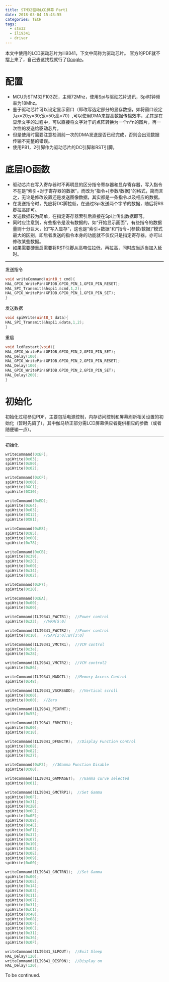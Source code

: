```yaml
---
title: STM32驱动LCD屏幕 Part1
date: 2018-03-04 15:43:55
categories: TECH
tags: 
  - stm32
  - ili9341
  - driver
---
```

本文中使用的LCD驱动芯片为ili9341，下文中简称为驱动芯片。
官方的PDF就不摆上来了，自己去这找找就行了[Google](https://www.google.com/ncr)。

# 配置

- MCU为STM32F103ZE，主频72Mhz，使用Spi与驱动芯片通讯，Spi时钟频率为18Mhz。
- 鉴于驱动芯片可以设定显示窗口（即改写选定部分的显存数据，如将窗口设定为x=20;y=30;宽=50;高=70）,可以使用DMA来提高数据传输效率，尤其是在显示文字的过程中，可以直接将文字对于的点阵转换为一个n*n的图片，再一次性的发送给驱动芯片。
- 但是使用时需要注意检测前一次的DMA发送是否已经完成，否则会出现数据传输不完整的错误。
- 使用PB1，2引脚作为驱动芯片的DC引脚和RST引脚。

# 底层IO函数

- 驱动芯片在写入寄存器时不再明显的区分指令寄存器和显存寄存器，写入指令不在是“索引+对于寄存器的数据”，而改为“指令+[参数/数据]”的格式，简而言之，无论是修改设置还是发送图像数据，其实都是一条指令以及相应的数据。
- 在发送指令时，先应将DC脚拉低，在通过Spi发送两个字节的数据，随后将RS脚拉高即可。
- 发送数据较为简单，在指定寄存器索引后直接在Spi上传出数据即可。
- 同时应注意到，有些指令是没有数据的，如“开始显示画面”，有些指令的数据量则十分巨大，如“写入显存”，这也是“索引+数据”和“指令+[参数/数据]”模式最大的区别，即后者发送的指令本身的功能就不仅仅只是指定寄存器，亦可以修改某些数据。
- 如果需要硬重启需要将RST引脚从高电位拉低，再拉高，同时应当适当加入延时。

---

发送指令

```cxx
void writeCommand(uint8_t cmd){
HAL_GPIO_WritePin(GPIOB,GPIO_PIN_1,GPIO_PIN_RESET);
HAL_SPI_Transmit(&hspi1,&cmd,1,2);
HAL_GPIO_WritePin(GPIOB,GPIO_PIN_1,GPIO_PIN_SET);
}
```

发送数据

```cxx
void spiWrite(uint8_t data){
HAL_SPI_Transmit(&hspi1,&data,1,2);
}
```

重启

```cxx
void lcdRestart(void){
HAL_GPIO_WritePin(GPIOB,GPIO_PIN_2,GPIO_PIN_SET);
HAL_Delay(100);
HAL_GPIO_WritePin(GPIOB,GPIO_PIN_2,GPIO_PIN_RESET);
HAL_Delay(100);
HAL_GPIO_WritePin(GPIOB,GPIO_PIN_2,GPIO_PIN_SET);
HAL_Delay(200);
}
```

# 初始化

初始化过程参见PDF，主要包括电源控制，内存访问控制和屏幕刷新相关设置的初始化（暂时先鸽了），其中伽马矫正部分需LCD屏幕供应者提供相应的参数（或者随便输一点）。

---
初始化

```cxx
writeCommand(0xEF);
spiWrite(0x03);
spiWrite(0x80);
spiWrite(0x02);

writeCommand(0xCF);
spiWrite(0x00);
spiWrite(0XC1);
spiWrite(0X30);

writeCommand(0xED);
spiWrite(0x64);
spiWrite(0x03);
spiWrite(0X12);
spiWrite(0X81);

writeCommand(0xE8);
spiWrite(0x85);
spiWrite(0x00);
spiWrite(0x78);

writeCommand(0xCB);
spiWrite(0x39);
spiWrite(0x2C);
spiWrite(0x00);
spiWrite(0x34);
spiWrite(0x02);

writeCommand(0xF7);
spiWrite(0x20);

writeCommand(0xEA);
spiWrite(0x00);
spiWrite(0x00);

writeCommand(ILI9341_PWCTR1);  //Power control
spiWrite(0x23);  //VRH[5:0]

writeCommand(ILI9341_PWCTR2);  //Power control
spiWrite(0x10);  //SAP[2:0];BT[3:0]

writeCommand(ILI9341_VMCTR1);  //VCM control
spiWrite(0x3e);
spiWrite(0x28);

writeCommand(ILI9341_VMCTR2);  //VCM control2
spiWrite(0x86);

writeCommand(ILI9341_MADCTL);  //Memory Access Control
spiWrite(0x48);

writeCommand(ILI9341_VSCRSADD);  //Vertical scroll
spiWrite(0x00);
spiWrite(0x00);  //Zero

writeCommand(ILI9341_PIXFMT);
spiWrite(0x55);

writeCommand(ILI9341_FRMCTR1);
spiWrite(0x00);
spiWrite(0x18);

writeCommand(ILI9341_DFUNCTR);  //Display Function Control
spiWrite(0x08);
spiWrite(0x82);
spiWrite(0x27);

writeCommand(0xF2);  //3Gamma Function Disable
spiWrite(0x00);

writeCommand(ILI9341_GAMMASET);  //Gamma curve selected
spiWrite(0x01);

writeCommand(ILI9341_GMCTRP1);  //Set Gamma
spiWrite(0x0F);
spiWrite(0x31);
spiWrite(0x2B);
spiWrite(0x0C);
spiWrite(0x0E);
spiWrite(0x08);
spiWrite(0x4E);
spiWrite(0xF1);
spiWrite(0x37);
spiWrite(0x07);
spiWrite(0x10);
spiWrite(0x03);
spiWrite(0x0E);
spiWrite(0x09);
spiWrite(0x00);

writeCommand(ILI9341_GMCTRN1);  //Set Gamma
spiWrite(0x00);
spiWrite(0x0E);
spiWrite(0x14);
spiWrite(0x03);
spiWrite(0x11);
spiWrite(0x07);
spiWrite(0x31);
spiWrite(0xC1);
spiWrite(0x48);
spiWrite(0x08);
spiWrite(0x0F);
spiWrite(0x0C);
spiWrite(0x31);
spiWrite(0x36);
spiWrite(0x0F);

writeCommand(ILI9341_SLPOUT);  //Exit Sleep
HAL_Delay(120);
writeCommand(ILI9341_DISPON);  //Display on
HAL_Delay(120);
```

To be continued.
